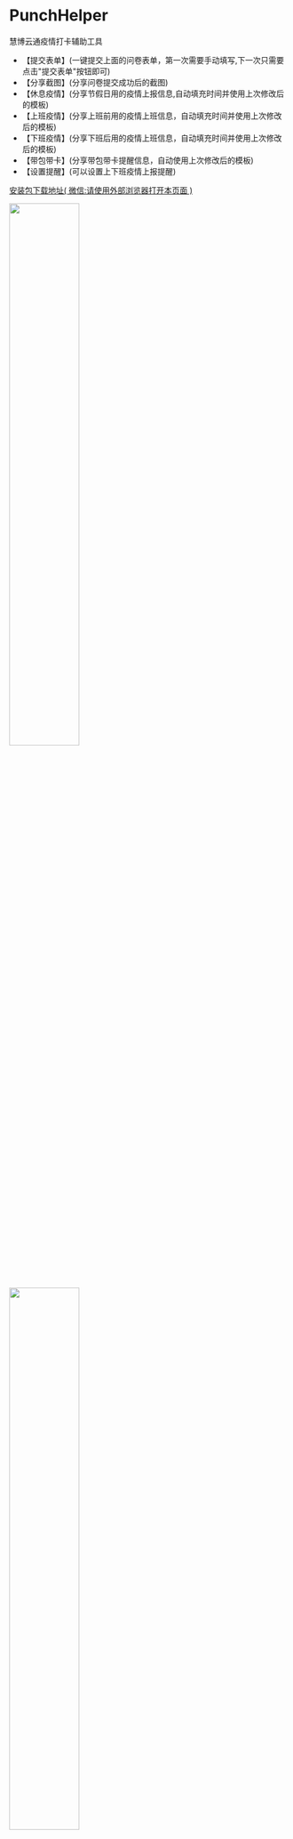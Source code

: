 # PunchHelper
慧博云通疫情打卡辅助工具

- 【提交表单】(一键提交上面的问卷表单，第一次需要手动填写,下一次只需要点击"提交表单"按钮即可)
- 【分享截图】(分享问卷提交成功后的截图)
- 【休息疫情】(分享节假日用的疫情上报信息,自动填充时间并使用上次修改后的模板)
- 【上班疫情】(分享上班前用的疫情上班信息，自动填充时间并使用上次修改后的模板)
- 【下班疫情】(分享下班后用的疫情上班信息，自动填充时间并使用上次修改后的模板)
- 【带包带卡】(分享带包带卡提醒信息，自动使用上次修改后的模板)
- 【设置提醒】(可以设置上下班疫情上报提醒)

[安装包下载地址( 微信:请使用外部浏览器打开本页面 )](https://github.com/guangdeshishe/PunchHelper/releases/download/v1.0/PuncherHelper_v1.0_release_20200418-230759.apk)
 
<img src="PuncherHelper_main.jpg" width = 50% height = 50% />
<img src="PuncherHelper_1.jpg" width = 50% height = 50% />
<img src="PuncherHelper_2.jpg" width = 50% height = 50% />
<img src="PuncherHelper_3.jpg" width = 50% height = 50% />
<img src="PuncherHelper_4.jpg" width = 50% height = 50% />
<img src="PuncherHelper_5.jpg" width = 50% height = 50% />
<img src="PuncherHelper_6.jpg" width = 50% height = 50% />
